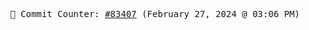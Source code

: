 <p align="center">
    <samp>
        📮 Commit Counter: <a href="https://github.com/Javascript-void0/Javascript-void0/commits/main">#83407</a> (February 27, 2024 @ 03:06 PM)
    </samp>
</p>
